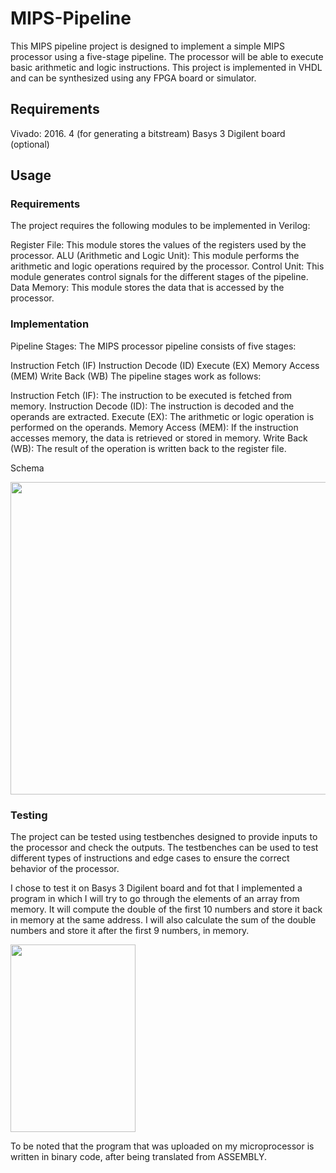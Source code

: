 # MIPS-Pipeline
This MIPS pipeline project is designed to implement a simple MIPS processor using a five-stage pipeline. The processor will be able to execute basic arithmetic and logic instructions. This project is implemented in VHDL and can be synthesized using any FPGA board or simulator.

## Requirements
Vivado: 2016. 4 (for generating a bitstream)
Basys 3 Digilent board (optional)


## Usage
### Requirements
The project requires the following modules to be implemented in Verilog:

Register File: This module stores the values of the registers used by the processor.
ALU (Arithmetic and Logic Unit): This module performs the arithmetic and logic operations required by the processor.
Control Unit: This module generates control signals for the different stages of the pipeline.
Data Memory: This module stores the data that is accessed by the processor.


### Implementation
Pipeline Stages:
The MIPS processor pipeline consists of five stages:

Instruction Fetch (IF)
Instruction Decode (ID)
Execute (EX)
Memory Access (MEM)
Write Back (WB)
The pipeline stages work as follows:

Instruction Fetch (IF): The instruction to be executed is fetched from memory.
Instruction Decode (ID): The instruction is decoded and the operands are extracted.
Execute (EX): The arithmetic or logic operation is performed on the operands.
Memory Access (MEM): If the instruction accesses memory, the data is retrieved or stored in memory.
Write Back (WB): The result of the operation is written back to the register file.

Schema
<div allign="center">
    <img src="https://user-images.githubusercontent.com/93877610/232552860-d0dea2ea-9999-4b54-9eec-db6bb44382d5.jpg" width="800" height="500">
</div>

### Testing
The project can be tested using testbenches designed to provide inputs to the processor and check the outputs. The testbenches can be used to test different types of instructions and edge cases to ensure the correct behavior of the processor.

I chose to test it on Basys 3 Digilent board and fot that I implemented a program in which I will try to go through the elements of an array from memory. It will compute the double of the first 10 numbers and store it back in memory at the same address. I will also calculate the sum of the double numbers and store it after the first 9 numbers, in memory.

<div allign="center">
    <img src="https://user-images.githubusercontent.com/93877610/232553840-944ff960-15f0-46dc-8254-7d2378f0d18c.jpg" width="200" height="300">

To be noted that the program that was uploaded on my microprocessor is written in binary code, after being translated from ASSEMBLY. 
</div>

